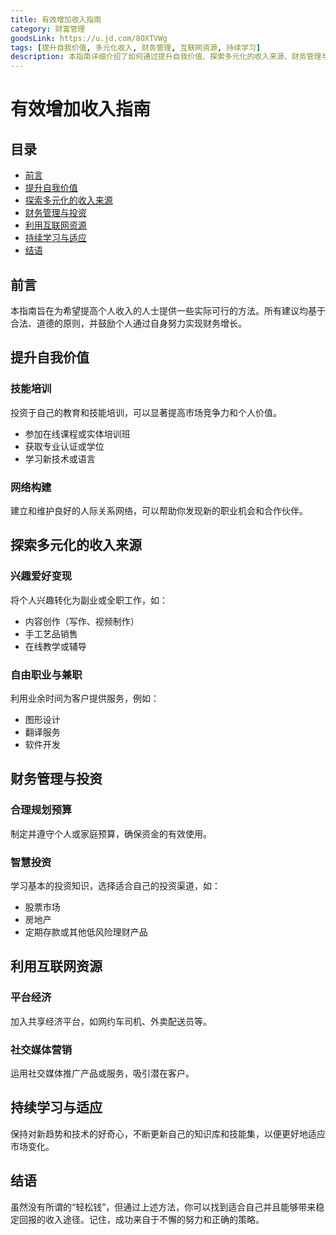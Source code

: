 ```yaml
---
title: 有效增加收入指南
category: 财富管理
goodsLink: https://u.jd.com/8OXTVWg
tags: [提升自我价值, 多元化收入, 财务管理, 互联网资源, 持续学习]
description: 本指南详细介绍了如何通过提升自我价值、探索多元化的收入来源、财务管理与投资、利用互联网资源以及持续学习来有效增加个人收入。涵盖从技能培训、网络构建到兴趣爱好变现、自由职业与兼职的多种方法，同时也强调了合理规划预算和智慧投资的重要性。此外，还提供了利用平台经济和社交媒体营销等现代手段的具体建议。适合希望提高个人收入并寻求财务增长的人士阅读与实践。
---
```

# 有效增加收入指南

## 目录
- [前言](#前言)
- [提升自我价值](#提升自我价值)
- [探索多元化的收入来源](#探索多元化的收入来源)
- [财务管理与投资](#财务管理与投资)
- [利用互联网资源](#利用互联网资源)
- [持续学习与适应](#持续学习与适应)
- [结语](#结语)

## 前言
本指南旨在为希望提高个人收入的人士提供一些实际可行的方法。所有建议均基于合法、道德的原则，并鼓励个人通过自身努力实现财务增长。

## 提升自我价值
### 技能培训
投资于自己的教育和技能培训，可以显著提高市场竞争力和个人价值。
- 参加在线课程或实体培训班
- 获取专业认证或学位
- 学习新技术或语言

### 网络构建
建立和维护良好的人际关系网络，可以帮助你发现新的职业机会和合作伙伴。

## 探索多元化的收入来源
### 兴趣爱好变现
将个人兴趣转化为副业或全职工作，如：
- 内容创作（写作、视频制作）
- 手工艺品销售
- 在线教学或辅导

### 自由职业与兼职
利用业余时间为客户提供服务，例如：
- 图形设计
- 翻译服务
- 软件开发

## 财务管理与投资
### 合理规划预算
制定并遵守个人或家庭预算，确保资金的有效使用。
### 智慧投资
学习基本的投资知识，选择适合自己的投资渠道，如：
- 股票市场
- 房地产
- 定期存款或其他低风险理财产品

## 利用互联网资源
### 平台经济
加入共享经济平台，如网约车司机、外卖配送员等。
### 社交媒体营销
运用社交媒体推广产品或服务，吸引潜在客户。

## 持续学习与适应
保持对新趋势和技术的好奇心，不断更新自己的知识库和技能集，以便更好地适应市场变化。

## 结语
虽然没有所谓的“轻松钱”，但通过上述方法，你可以找到适合自己并且能够带来稳定回报的收入途径。记住，成功来自于不懈的努力和正确的策略。